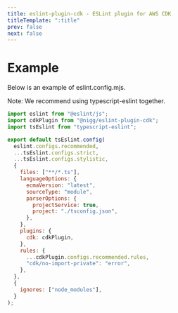 ```yaml
---
title: eslint-plugin-cdk - ESLint plugin for AWS CDK
titleTemplate: ":title"
prev: false
next: false
---
```


# Example

Below is an example of eslint.config.mjs.

Note: We recommend using typescript-eslint together.

```js
import eslint from "@eslint/js";
import cdkPlugin from "@nigg/eslint-plugin-cdk";
import tsEslint from "typescript-eslint";

export default tsEslint.config(
  eslint.configs.recommended,
  ...tsEslint.configs.strict,
  ...tsEslint.configs.stylistic,
  {
    files: ["**/*.ts"],
    languageOptions: {
      ecmaVersion: "latest",
      sourceType: "module",
      parserOptions: {
        projectService: true,
        project: "./tsconfig.json",
      },
    },
    plugins: {
      cdk: cdkPlugin,
    },
    rules: {
      ...cdkPlugin.configs.recommended.rules,
      "cdk/no-import-private": "error",
    },
  },
  {
    ignores: ["node_modules"],
  }
);
```
